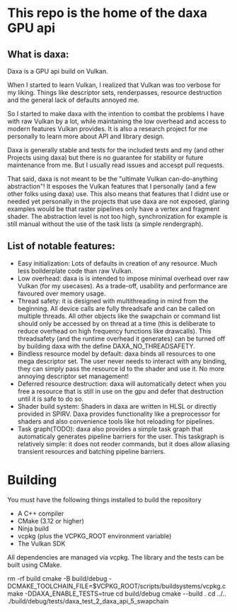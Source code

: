 # This repo is the home of the daxa GPU api

## What is daxa:
Daxa is a GPU api build on Vulkan.

When I started to learn Vulkan, I realized that Vulkan was too verbose for my liking. Things like descriptor sets, renderpasses, resource destruction and the general lack of defaults annoyed me.

So I started to make daxa with the intention to combat the problems I have with raw Vulkan by a lot, while maintaining the low overhead and access to modern features Vulkan provides. It is also a research project for me personally to learn more about API and library design.

Daxa is generally stable and tests for the included tests and my (and other Projects using daxa) but there is no guarantee for stability or future maintenance from me. But I usually read issues and accespt pull requests.

That said, daxa is not meant to be the "ultimate Vulkan can-do-anything abstraction"!
It esposes the Vulkan features that I personally (and a few other folks using daxa) use.
This also means that features that I didnt use or needed yet personally in the projects that use daxa are not exposed, glaring examples would be that raster pipelines only have a vertex and fragment shader.
The abstraction level is not too high, synchronization for example is still manual without the use of the task lists (a simple rendergraph).

## List of notable features:
* Easy initialization: Lots of defaults in creation of any resource. Much less boilderplate code than raw Vulkan.
* Low overhead: daxa is is intended to impose minimal overhead over raw Vulkan (for my usecases). As a trade-off, usability and performance are favoured over memory usage.
* Thread safety: it is designed with multithreading in mind from the beginning. All device calls are fully threadsafe and can be called on multiple threads. All other objects like the swapchain or command list should only be accessed by on thread at a time (this is deliberate to reduce overhead on high frequency functions like drawcalls). This threadsafety (and the runtime overhead it generates) can be turned off by building daxa with the define DAXA_NO_THREADSAFETY.
* Bindless resource model by default: daxa binds all resources to one mega descriptor set.
  The user never needs to interact with any binding, they can simply pass the resource id to the shader and use it. No more annoying descriptor set management!
* Deferred resource destruction: daxa will automatically detect when you free a resource that is still in use on the gpu and defer that destruction until it is safe to do so.
* Shader build system: Shaders in daxa are written in HLSL or directly provided in SPIRV. Daxa provides functionality like a preprocessor for shaders and also convenience tools like hot reloading for pipelines.
* Task graph(TODO): daxa also provides a simple task graph that automaticaly generates pipeline barriers for the user. This taskgraph is relatively simple: it does not reoder commands, but it does allow aliasing transient resources and batching pipeline barriers.

# Building
You must have the following things installed to build the repository
 * A C++ compiler
 * CMake (3.12 or higher)
 * Ninja build
 * vcpkg (plus the VCPKG_ROOT environment variable)
 * The Vulkan SDK

All dependencies are managed via vcpkg.
The library and the tests can be built using CMake.

rm -rf build
cmake -B build/debug -DCMAKE_TOOLCHAIN_FILE=$VCPKG_ROOT/scripts/buildsystems/vcpkg.cmake -DDAXA_ENABLE_TESTS=true
cd build/debug
cmake --build .
cd ../..
./build/debug/tests/daxa_test_2_daxa_api_5_swapchain
